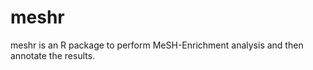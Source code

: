 meshr
===========

meshr is an R package to perform MeSH-Enrichment analysis and then annotate the results.
